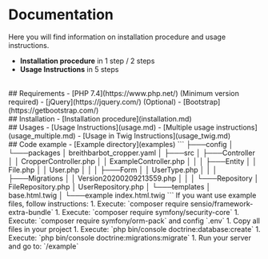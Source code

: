 Documentation
=============
Here you will find information on installation procedure and usage instructions.
- **Installation procedure** in 1 step / 2 steps
- **Usage Instructions** in 5 steps
<br>
## Requirements
- [PHP 7.4](https://www.php.net/) (Minimum version required)
- [jQuery](https://jquery.com/) (Optional)
- [Bootstrap](https://getbootstrap.com/)
<br>
## Installation
- [Installation procedure](installation.md)
<br>
## Usages
- [Usage Instructions](usage.md)
    - [Multiple usage instructions](usage_multiple.md)
- [Usage in Twig Instructions](usage_twig.md)
<br>
## Code example
- [Example directory](examples)
```
├───config
│   └───packages
│           breithbarbot_cropper.yaml
│
├───src
│   ├───Controller
│   │       CropperController.php
│   │       ExampleController.php
│   │
│   ├───Entity
│   │       File.php
│   │       User.php
│   │
│   ├───Form
│   │       UserType.php
│   │
│   ├───Migrations
│   │       Version20200209213559.php
│   │
│   └───Repository
│           FileRepository.php
│           UserRepository.php
│
└───templates
    │   base.html.twig
    │
    └───example
            index.html.twig
```
If you want use example files, follow instructions:
1. Execute: `composer require sensio/framework-extra-bundle`
1. Execute: `composer require symfony/security-core`
1. Execute: `composer require symfony/orm-pack` and config `.env`
1. Copy all files in your project
1. Execute: `php bin/console doctrine:database:create`
1. Execute: `php bin/console doctrine:migrations:migrate`
1. Run your server and go to: `/example`
